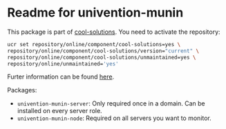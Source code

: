 # Readme for univention-munin

This package is part of [cool-solutions](https://wiki.univention.de/index.php/Category:Cool_Solutions_Repository#Integration_in_UCS_3.2C_4.0.2C_4.1.2C_4.2.2C_4.3). You need to activate the repository:
```bash
ucr set repository/online/component/cool-solutions=yes \
repository/online/component/cool-solutions/version="current" \
repository/online/component/cool-solutions/unmaintained=yes \
repository/online/unmaintained='yes'
```
Furter information can be found [here](https://wiki.univention.de/index.php?title=Cool_Solution_-_Install_and_integration_of_Munin).

Packages:
- `univention-munin-server`: Only required once in a domain. Can be installed on every server role.
- `univention-munin-node`: Required on all servers you want to monitor.

